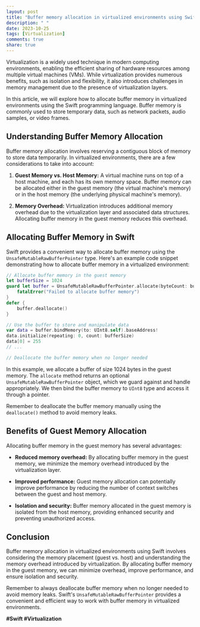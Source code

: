 ```yaml
---
layout: post
title: "Buffer memory allocation in virtualized environments using Swift"
description: " "
date: 2023-10-25
tags: [Virtualization]
comments: true
share: true
---
```


Virtualization is a widely used technique in modern computing environments, enabling the efficient sharing of hardware resources among multiple virtual machines (VMs). While virtualization provides numerous benefits, such as isolation and flexibility, it also introduces challenges in memory management due to the presence of virtualization layers.

In this article, we will explore how to allocate buffer memory in virtualized environments using the Swift programming language. Buffer memory is commonly used to store temporary data, such as network packets, audio samples, or video frames.

## Understanding Buffer Memory Allocation

Buffer memory allocation involves reserving a contiguous block of memory to store data temporarily. In virtualized environments, there are a few considerations to take into account:

1. **Guest Memory vs. Host Memory:** A virtual machine runs on top of a host machine, and each has its own memory space. Buffer memory can be allocated either in the guest memory (the virtual machine's memory) or in the host memory (the underlying physical machine's memory).

2. **Memory Overhead:** Virtualization introduces additional memory overhead due to the virtualization layer and associated data structures. Allocating buffer memory in the guest memory reduces this overhead.

## Allocating Buffer Memory in Swift

Swift provides a convenient way to allocate buffer memory using the `UnsafeMutableRawBufferPointer` type. Here's an example code snippet demonstrating how to allocate buffer memory in a virtualized environment:

```swift
// Allocate buffer memory in the guest memory
let bufferSize = 1024
guard let buffer = UnsafeMutableRawBufferPointer.allocate(byteCount: bufferSize, alignment: MemoryLayout<UInt8>.alignment) else {
    fatalError("Failed to allocate buffer memory")
}
defer {
    buffer.deallocate()
}

// Use the buffer to store and manipulate data
var data = buffer.bindMemory(to: UInt8.self).baseAddress!
data.initialize(repeating: 0, count: bufferSize)
data[0] = 255
// ...

// Deallocate the buffer memory when no longer needed
```

In this example, we allocate a buffer of size 1024 bytes in the guest memory. The `allocate` method returns an optional `UnsafeMutableRawBufferPointer` object, which we guard against and handle appropriately. We then bind the buffer memory to `UInt8` type and access it through a pointer.

Remember to deallocate the buffer memory manually using the `deallocate()` method to avoid memory leaks.

## Benefits of Guest Memory Allocation

Allocating buffer memory in the guest memory has several advantages:

- **Reduced memory overhead:** By allocating buffer memory in the guest memory, we minimize the memory overhead introduced by the virtualization layer.

- **Improved performance:** Guest memory allocation can potentially improve performance by reducing the number of context switches between the guest and host memory.

- **Isolation and security:** Buffer memory allocated in the guest memory is isolated from the host memory, providing enhanced security and preventing unauthorized access.

## Conclusion

Buffer memory allocation in virtualized environments using Swift involves considering the memory placement (guest vs. host) and understanding the memory overhead introduced by virtualization. By allocating buffer memory in the guest memory, we can minimize overhead, improve performance, and ensure isolation and security.

Remember to always deallocate buffer memory when no longer needed to avoid memory leaks. Swift's `UnsafeMutableRawBufferPointer` provides a convenient and efficient way to work with buffer memory in virtualized environments.

**#Swift #Virtualization**